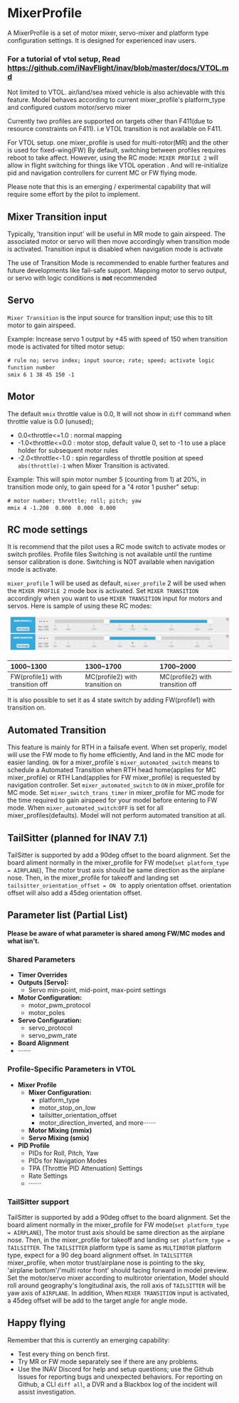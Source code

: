 # MixerProfile

A MixerProfile is a set of motor mixer, servo-mixer and platform type configuration settings. It is designed for experienced inav users.

### For a tutorial of vtol setup, Read https://github.com/iNavFlight/inav/blob/master/docs/VTOL.md

Not limited to VTOL. air/land/sea mixed vehicle is also achievable with this feature. Model behaves according to current mixer_profile's platform_type and configured custom motor/servo mixer

Currently two profiles are supported on targets other than F411(due to resource constraints on F411). i.e VTOL transition is not available on F411.

For VTOL setup. one mixer_profile is used for multi-rotor(MR) and the other is used for fixed-wing(FW)
By default, switching between profiles requires reboot to take affect. However, using the RC mode: `MIXER PROFILE 2` will allow in flight switching for things like VTOL operation
. And will re-initialize pid and navigation controllers for current MC or FW flying mode.

Please note that this is an emerging / experimental capability that will require some effort by the pilot to implement.

## Mixer Transition input

Typically, 'transition input' will be useful in MR mode to gain airspeed.
The associated motor or servo will then move accordingly when transition mode is activated.
Transition input is disabled when navigation mode is activate

The use of Transition Mode is recommended to enable further features and future developments like fail-safe support. Mapping motor to servo output, or servo with logic conditions is **not** recommended

## Servo

`Mixer Transition` is the input source for transition input; use this to tilt motor to gain airspeed.

Example: Increase servo 1 output by +45 with speed of 150 when transition mode is activated for tilted motor setup:

```
# rule no; servo index; input source; rate; speed; activate logic function number
smix 6 1 38 45 150 -1
```

## Motor

The default `mmix` throttle value is 0.0, It will not show in `diff` command when throttle value is 0.0 (unused);

- 0.0<throttle<=1.0 : normal mapping
- -1.0<throttle<=0.0 : motor stop, default value 0, set to -1 to use a place holder for subsequent motor rules
- -2.0<throttle<-1.0 : spin regardless of throttle position at speed `abs(throttle)-1` when Mixer Transition is activated.

Example: This will spin motor number 5 (counting from 1) at 20%, in transition mode only, to gain speed for a "4 rotor 1 pusher" setup:

```
# motor number; throttle; roll; pitch; yaw
mmix 4 -1.200  0.000  0.000  0.000
```

## RC mode settings

It is recommend that the pilot uses a RC mode switch to activate modes or switch profiles.
Profile files Switching is not available until the runtime sensor calibration is done. Switching is NOT available when navigation mode is activate.

`mixer_profile` 1 will be used as default, `mixer_profile` 2 will be used when the `MIXER PROFILE 2` mode box is activated. 
Set `MIXER TRANSITION` accordingly when you want to use `MIXER TRANSITION` input for motors and servos. Here is sample of using these RC modes:

![Alt text](Screenshots/mixer_profile.png)

|  1000~1300 |  1300~1700  | 1700~2000 |
| :-- | :-- | :-- |
| FW(profile1) with transition off |  MC(profile2) with transition on  | MC(profile2) with transition off |

It is also possible to set it as 4 state switch by adding FW(profile1) with transition on.

## Automated Transition
This feature is mainly for RTH in a failsafe event. When set properly, model will use the FW mode to fly home efficiently, And land in the MC mode for easier landing.
`ON` for a mixer_profile\`s `mixer_automated_switch` means to schedule a Automated Transition when RTH head home(applies for MC mixer_profile) or RTH Land(applies for FW mixer_profile) is requested by navigation controller.
Set `mixer_automated_switch` to `ON` in mixer_profile for MC mode. Set `mixer_switch_trans_timer` in mixer_profile for MC mode for the time required to gain airspeed for your model before entering to FW mode.
When `mixer_automated_switch`:`OFF` is set for all mixer_profiles(defaults). Model will not perform automated transition at all.

## TailSitter (planned for INAV 7.1)
TailSitter is supported by add a 90deg offset to the board alignment. Set the board aliment normally in the mixer_profile for FW mode(`set platform_type = AIRPLANE`), The motor trust axis should be same direction as the airplane nose. Then, in the mixer_profile for takeoff and landing set `tailsitter_orientation_offset = ON ` to apply orientation offset. orientation offset will also add a 45deg orientation offset.

## Parameter list (Partial List)
####  Please be aware of what parameter is shared among FW/MC modes and what isn't. 
### Shared Parameters

- **Timer Overrides**
- **Outputs [Servo]:**
  - Servo min-point, mid-point, max-point settings
- **Motor Configuration:**
  - motor_pwm_protocol
  - motor_poles
- **Servo Configuration:**
  - servo_protocol
  - servo_pwm_rate
- **Board Alignment**
- ·······
### Profile-Specific Parameters in VTOL
- **Mixer Profile**
    - **Mixer Configuration:**
        - platform_type
        - motor_stop_on_low
        - tailsitter_orientation_offset
        - motor_direction_inverted, and more·······
    - **Motor Mixing (mmix)**
    - **Servo Mixing (smix)**
- **PID Profile**
  - PIDs for Roll, Pitch, Yaw
  - PIDs for Navigation Modes
  - TPA (Throttle PID Attenuation) Settings
  - Rate Settings
  - ·······

### TailSitter support
TailSitter is supported by add a 90deg offset to the board alignment. Set the board aliment normally in the mixer_profile for FW mode(`set platform_type = AIRPLANE`), The motor trust axis should be same direction as the airplane nose. Then, in the mixer_profile for takeoff and landing `set platform_type = TAILSITTER`. The `TAILSITTER` platform type is same as `MULTIROTOR` platform type, expect for a 90 deg board alignment offset. In `TAILSITTER` mixer_profile, when motor trust/airplane nose is pointing to the sky, 'airplane bottom'/'multi rotor front' should facing forward in model preview. Set the motor/servo mixer according to multirotor orientation, Model should roll around geography's longitudinal axis, the roll axis of `TAILSITTER` will be yaw axis of `AIRPLANE`. In addition, When `MIXER TRANSITION` input is activated, a 45deg offset will be add to the target angle for angle mode.

## Happy flying

Remember that this is currently an emerging capability:

* Test every thing on bench first.
* Try MR or FW mode separately see if there are any problems.
* Use the INAV Discord for help and setup questions; use the Github Issues for reporting bugs and unexpected behaviors. For reporting on Github, a CLI `diff all`, a DVR and a Blackbox log of the incident will assist investigation.
